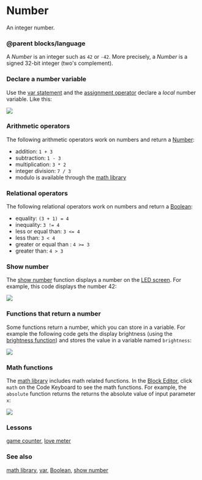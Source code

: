 # Number

An integer number.

### @parent blocks/language

A *Number* is an integer such as `42` or `-42`. More precisely, a *Number* is a signed 32-bit integer (two's complement).

### Declare a number variable

Use the [var statement](/microbit/reference/variables/var) and the [assignment operator](/microbit/reference/variables/assign) declare a *local* number variable. Like this:

![](/static/mb/blocks/number-0.png)

### Arithmetic operators

The following arithmetic operators work on numbers and return a [Number](/microbit/reference/types/number):

*  addition: `1 + 3`
* subtraction: `1 - 3 `
* multiplication: `3 * 2`
* integer division: `7 / 3`
* modulo is available through the [math library](/microbit/blocks/math)

### Relational operators

The following relational operators work on numbers and return a [Boolean](/microbit/reference/types/boolean):

* equality: `(3 + 1) = 4`
* inequality: `3 != 4`
* less or equal than: `3 <= 4`
* less than: `3 < 4`
* greater or equal than : `4 >= 3`
* greater than: `4 > 3`

### Show number

The [show number](/microbit/reference/basic/show-number) function displays a number on the [LED screen](/microbit/device/screen). For example, this code displays the number 42:

![](/static/mb/blocks/number-1.png)

### Functions that return a number

Some functions return a number, which you can store in a variable. For example the following code gets the display brightness (using the [brightness function](/microbit/reference/led/brightness)) and stores the value in a variable named `brightness`:

![](/static/mb/blocks/number-2.png)

### Math functions

The [math library](/microbit/blocks/math) includes math related functions. In the [Block Editor](/microbit/blocks/editor), click `math` on the Code Keyboard to see the math functions. For example, the `absolute` function returns the returns the absolute value of input parameter `x`:

![](/static/mb/blocks/number-3.png)

### Lessons

[game counter](/microbit/lessons/game-counter), [love meter](/microbit/lessons/love-meter)

### See also

[math library](/microbit/blocks/math), [var](/microbit/reference/variables/var), [Boolean](/microbit/reference/types/boolean), [show number](/microbit/reference/basic/show-number)

